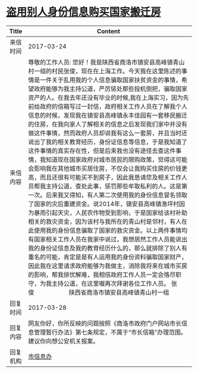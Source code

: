 # <a href="http://www.shangluo.gov.cn/zmhd/ldxxxx.jsp?urltype=leadermail.LeaderMailContentUrl&wbtreeid=1112&leadermailid=4062">盗用别人身份信息购买国家搬迁房</a>
|Title|Content|
|:---:|---|
|来信时间|2017-03-24|
|来信内容|尊敬的工作人员: 您好！我是陕西省商洛市镇安县高峰镇青山村一组的村民张俊，现在在上海工作。今天我在这里陈述的事情是一件关于乱用我的个人信息骗取国家扶贫资金的事情，希望政府能够为我主持公道，严厉惩处那些投机倒把，骗取国家资产的人。在我去年还没有毕业的时候,我在上海实习，因为先前给政府的信箱写过一封信，政府相关工作人员在了解我个人信息的时候，发现我在镇安县高峰镇永丰佳园有一套移民搬迁的住房，在我向家人了解相关的信息之后发现我们家中并没有做这件事情，然而政府人员却说我有这么一套房，并且当时还说出了我的相关教育经历，身份证信息等信息，于是我知道了这件事情的真实存在性，但是后来我也没有途径去查这件事情，我知道现在国家政府对城市居民的限购政策，觉得这可能会影响我在其他城市买居住房，不仅会让我购买住房的价钱更高，而且还很有可能买不到房子，因此我恳请您及相关工作人员帮我主持公道，查处此事，惩罚那些牟取私利的人。这是第一次。后来我又得知，有人第二次使用我的身份信息冒名领取了国家的灾后重建资金。说2014年，镇安县高峰镇渔坪村因为暴雨引起天灾，人民农作物受到影响，于是国家给该村补助相关的救灾资金，因为该村与我所在的青山村是邻村，有人在此使用我的身份信息骗取了国家的救灾资金。以上两件事情均有国家相关工作人员在我家中说过，我想居然工作人员能说出我的身份证信息及我的教育经历什么的，那么就排除了别人有重名的可能，肯定是是有人运用我的身份资料骗取国家财产，因此我在这里请求政府能够为我做主，消除我将来在城市买房的影响，帮我排忧解难，我相信政府工作人员一定会恪尽职守，为我主持公道，在这里喔再次拜谢各位工作人员。 张俊                      陕西省商洛市镇安县高峰镇青山村一组|
|回复时间|2017-03-28|
|回复内容|网友你好，你所反映的问题按照《商洛市政府门户网站市长信息管理暂行办法》第七条规定，不属于“市长信箱”办理范围。建议你向想公安机关报案。|
|回复机构|<a href="../../categories/agencies/市信息办.md">市信息办</a>|
